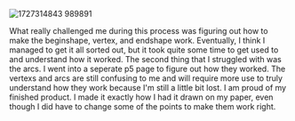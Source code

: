 ![1727314843 989891](https://github.com/user-attachments/assets/f3c6ccc1-276d-4308-b754-cb2dde048e8c)

  What really challenged me during this process was figuring out how to make the beginshape, vertex, and endshape work. Eventually, I think I managed to get it all sorted out, 
  but it took quite some time to get used to and understand how it worked. The second thing that I struggled with was the arcs. I went into a seperate p5 page to figure out how 
  they worked. The vertexs and arcs are still confusing to me and will require more use to truly understand how they work because I'm still a little bit lost. I am proud of my 
  finished product. I made it exactly how I had it drawn on my paper, even though I did have to change some of the points to make them work right. 
